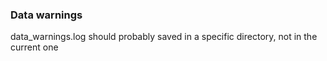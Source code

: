 ### Data warnings
data_warnings.log should probably saved in a specific directory, not in the current one

